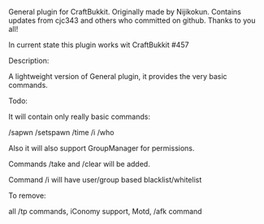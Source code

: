 General plugin for CraftBukkit. Originally made by Nijikokun. Contains updates from cjc343 and others who committed on github. Thanks to you all!

In current state this plugin works wit CraftBukkit #457

Description:

A lightweight version of General plugin, it provides the very basic commands.

Todo:

It will contain only really basic commands:

/sapwn /setspawn /time /i /who

Also it will also support GroupManager for permissions.

Commands /take and /clear will be added.

Command /i will have user/group based blacklist/whitelist

To remove:

all /tp commands, iConomy support, Motd, /afk command
